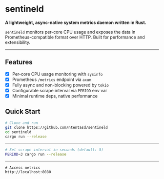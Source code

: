 # sentineld

**A lightweight, async-native system metrics daemon written in Rust.**

`sentineld` monitors per-core CPU usage and exposes the data in Prometheus-compatible format over HTTP. Built for performance and extensibility.

---

## Features

- [x] Per-core CPU usage monitoring with `sysinfo`
- [x] Prometheus `/metrics` endpoint via `axum`
- [x] Fully async and non-blocking powered by `tokio`
- [x] Configurable scrape interval via `PERIOD` env var
- [x] Minimal runtime deps, native performance

## Quick Start

```bash
# Clone and run
git clone https://github.com/ntentasd/sentineld
cd sentineld
cargo run --release
```
---

```bash
# Set scrape interval in seconds (default: 5)
PERIOD=3 cargo run --release
```
---

```url
# Access metrics
http://localhost:8080
```
